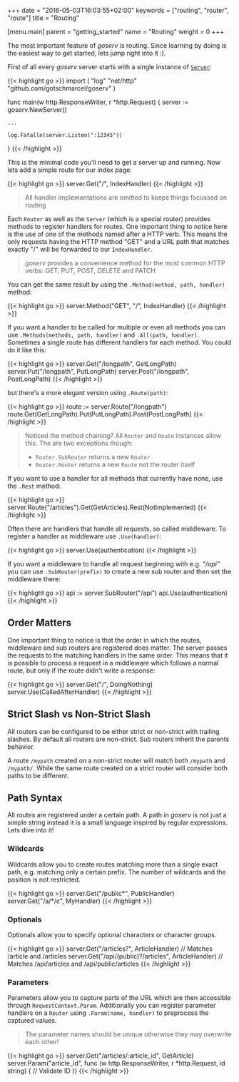 +++
date = "2016-05-03T16:03:55+02:00"
keywords = ["routing", "router", "route"]
title = "Routing"

[menu.main]
    parent = "getting_started"
    name = "Routing"
    weight = 0
+++

The most important feature of *goserv* is routing. Since learning by doing is the easiest way to get
started, lets jump right into it :).

First of all every *goserv* server starts with a single instance of
[`Server`](https://godoc.org/github.com/gotschmarcel/goserv#Server):

{{< highlight go >}}
import (
    "log"
    "net/http"
    "github.com/gotschmarcel/goserv"
)

func main(w http.ResponseWriter, r *http.Request) {
    server := goserv.NewServer()

    ...

    log.Fatalln(server.Listen(":12345"))
}
{{< /highlight >}}

This is the minimal code you'll need to get a server up and running. Now lets add a simple
route for our index page:

{{< highlight go >}}
server.Get("/", IndexHandler)
{{< /highlight >}}

> All handler implementations are omitted to keeps things focussed on routing

Each `Router` as well as the `Server` (which is a special router) provides methods to register
handlers for routes. One important thing to notice here is the use of one of the methods named after
a HTTP verb. This means the only requests having the HTTP method "GET" and a URL path that matches
exactly "/" will be forwarded to our `IndexHandler`.

> *goserv* provides a convenience method for the most common HTTP verbs: GET, PUT, POST, DELETE and PATCH

You can get the same result by using the `.Method(method, path, handler)` method:

{{< highlight go >}}
server.Method("GET", "/", IndexHandler)
{{< /highlight >}}

If you want a handler to be called for multiple or even all methods you can use `.Methods(methods, path, handler)` and
`.All(path, handler)`. Sometimes a single route has different handlers for each method. You could do it like this:

{{< highlight go >}}
server.Get("/longpath", GetLongPath)
server.Put("/longpath", PutLongPath)
server.Post("/longpath", PostLongPath)
{{< /highlight >}}

but there's a more elegant version using `.Route(path)`:

{{< highlight go >}}
route := server.Route("/longpath")
route.Get(GetLongPath).Put(PutLongPath).Post(PostLongPath)
{{< /highlight >}}

> Noticed the method chaining? All `Router` and `Route` instances allow this.
> The are two exceptions though:
>
>   * `Router.SubRouter` returns a new `Router`
>   * `Router.Router` returns a new `Route` not the router itself

If you want to use a handler for all methods that currently have none, use the `.Rest` method:

{{< highlight go >}}
server.Route("/articles").Get(GetArticles).Rest(NotImplemented)
{{< /highlight >}}

Often there are handlers that handle all requests, so called middleware. To register a handler
as middleware use `.Use(handler)`:

{{< highlight go >}}
server.Use(authentication)
{{< /highlight >}}

If you want a middleware to handle all request beginning with e.g. *"/api"* you can use `.SubRouter(prefix)`
to create a new sub router and then set the middleware there:

{{< highlight go >}}
api := server.SubRouter("/api")
api.Use(authentication)
{{< /highlight >}}

## Order Matters

One important thing to notice is that the order in which the routes, middleware and sub routers
are registered does matter. The server passes the requests to the matching handlers in the same
order. This means that it is possible to process a request in a middleware which follows a normal
route, but only if the route didn't write a response:

{{< highlight go >}}
server.Get("/", DoingNothing)
server.Use(CalledAfterHandler)
{{< /highlight >}}

## Strict Slash vs Non-Strict Slash

All routers can be configured to be either strict or non-strict with trailing slashes. By default
all routers are non-strict. Sub routers inherit the parents behavior.

A route `/mypath` created on a non-strict router will match both `/mypath` and `/mypath/`. While the
same route created on a strict router will consider both paths to be different.

## Path Syntax

All routes are registered under a certain path. A path in *goserv* is not just a simple string instead
it is a small language inspired by regular expressions. Lets dive into it!

### Wildcards

Wildcards allow you to create routes matching more than a single exact path, e.g. matching
only a certain prefix. The number of wildcards and the position is not restricted.

{{< highlight go >}}
server.Get("/public*", PublicHandler)
server.Get("/a/*/c", MyHandler)
{{< /highlight >}}

### Optionals

Optionals allow you to specify optional characters or character groups.

{{< highlight go >}}
server.Get("/articles?", ArticleHandler)                // Matches /article and /articles
server.Get("/api/(public)?/articles", ArticleHandler)   // Matches /api/articles and /api/public/articles
{{< /highlight >}}

### Parameters

Parameters allow you to capture parts of the URL which are then accessible through `RequestContext.Param`.
Additionally you can register parameter handlers on a `Router` using `.Param(name, handler)` to preprocess
the captured values.

> The parameter names should be unique otherwise they may overwrite each other!

{{< highlight go >}}
server.Get("/articles/:article_id", GetArticle)
server.Param("article_id", func (w http.ResponseWriter, r *http.Request, id string) {
    // Validate ID
})
{{< /highlight >}}
